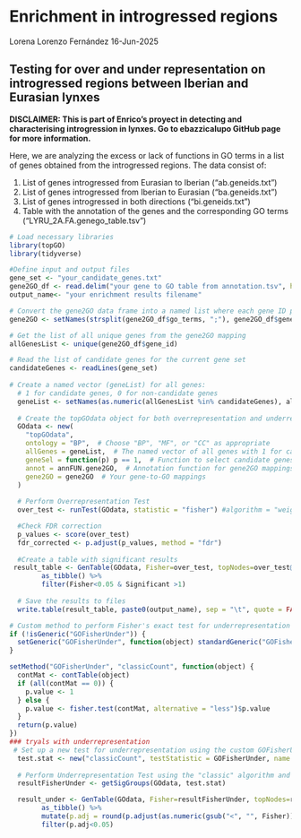 Enrichment in introgressed regions
================
Lorena Lorenzo Fernández
16-Jun-2025

## Testing for over and under representation on introgressed regions between Iberian and Eurasian lynxes

**DISCLAIMER: This is part of Enrico’s proyect in detecting and
characterising introgression in lynxes. Go to ebazzicalupo GitHub page
for more information.**

Here, we are analyzing the excess or lack of functions in GO terms in a
list of genes obtained from the introgressed regions. The data consist
of:

1.  List of genes introgressed from Eurasian to Iberian
    (“ab.geneids.txt”)
2.  List of genes introgressed from Iberian to Eurasian
    (“ba.geneids.txt”)
3.  List of genes introgressed in both directions (“bi.geneids.txt”)
4.  Table with the annotation of the genes and the corresponding GO
    terms (“LYRU_2A.FA.genego_table.tsv”)

``` r
# Load necessary libraries
library(topGO)
library(tidyverse)
```

``` r
#Define input and output files
gene_set <- "your_candidate_genes.txt"
gene2GO_df <- read.delim("your gene to GO table from annotation.tsv", header = TRUE, sep = "\t")
output_name<- "your enrichment results filename"
```

``` r
# Convert the gene2GO data frame into a named list where each gene ID points to a vector of GO terms
gene2GO <- setNames(strsplit(gene2GO_df$go_terms, ";"), gene2GO_df$gene_id) 

# Get the list of all unique genes from the gene2GO mapping
allGenesList <- unique(gene2GO_df$gene_id)

# Read the list of candidate genes for the current gene set
candidateGenes <- readLines(gene_set)
  
# Create a named vector (geneList) for all genes:
  # 1 for candidate genes, 0 for non-candidate genes
  geneList <- setNames(as.numeric(allGenesList %in% candidateGenes), allGenesList)
  
  # Create the topGOdata object for both overrepresentation and underrepresentation tests
  GOdata <- new(
    "topGOdata",
    ontology = "BP",  # Choose "BP", "MF", or "CC" as appropriate
    allGenes = geneList,  # The named vector of all genes with 1 for candidates, 0 for non-candidates
    geneSel = function(p) p == 1,  # Function to select candidate genes (where p == 1)
    annot = annFUN.gene2GO,  # Annotation function for gene2GO mappings
    gene2GO = gene2GO  # Your gene-to-GO mappings
  )
  
  # Perform Overrepresentation Test 
  over_test <- runTest(GOdata, statistic = "fisher") #algorithm = "weight01" by default

  #Check FDR correction
  p_values <- score(over_test)
  fdr_corrected <- p.adjust(p_values, method = "fdr")
 
  #Create a table with significant results
 result_table <- GenTable(GOdata, Fisher=over_test, topNodes=over_test@geneData[2], numChar=1000) %>% 
        as_tibble() %>% 
        filter(Fisher<0.05 & Significant >1) 
 
  # Save the results to files
  write.table(result_table, paste0(output_name), sep = "\t", quote = FALSE, row.names = FALSE)
```

``` r
# Custom method to perform Fisher's exact test for underrepresentation (less frequent GO terms)
if (!isGeneric("GOFisherUnder")) {
  setGeneric("GOFisherUnder", function(object) standardGeneric("GOFisherUnder"))
}

setMethod("GOFisherUnder", "classicCount", function(object) {
  contMat <- contTable(object)
  if (all(contMat == 0)) {
    p.value <- 1
  } else {
    p.value <- fisher.test(contMat, alternative = "less")$p.value
  }
  return(p.value)
})
### tryals with underrepresentation
 # Set up a new test for underrepresentation using the custom GOFisherUnder function
  test.stat <- new("classicCount", testStatistic = GOFisherUnder, name = "Fisher's exact test for underrepresentation")
  
  # Perform Underrepresentation Test using the "classic" algorithm and custom GOFisherUnder function
  resultFisherUnder <- getSigGroups(GOdata, test.stat)

  result_under <- GenTable(GOdata, Fisher=resultFisherUnder, topNodes=resultFisherUnder@geneData[2], numChar=1000) %>% 
        as_tibble() %>% 
        mutate(p.adj = round(p.adjust(as.numeric(gsub("<", "", Fisher)), method="BH"), 15)) %>%
        filter(p.adj<0.05) 
```
